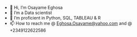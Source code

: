 - 👋 Hi, I’m Osayame Eghosa
- 👀 I’m a Data scientist
- 🌱 I’m proficient in Python, SQL, TABLEAU & R
- 📫 How to reach me @ Eghosa.Osayame@yahoo.com and @ +2349122622586

<!---
Austinteghs/Austinteghs is a ✨ special ✨ repository because its `README.md` (this file) appears on your GitHub profile.
You can click the Preview link to take a look at your changes.
--->
